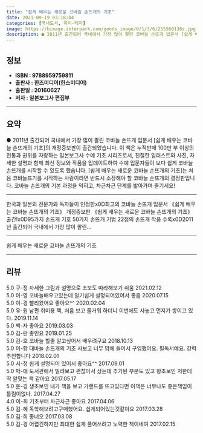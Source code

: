 ```yaml
---
title: "쉽게 배우는 새로운 코바늘 손뜨개의 기초"
date: 2021-09-19 03:18:04
categories: [국내도서, 취미-레저]
image: https://bimage.interpark.com/goods_image/0/1/3/6/255560136s.jpg
description: ● 2011년 출간되어 국내에서 가장 많이 팔린 코바늘 손뜨개 입문서 [쉽게 배우는 코바늘 손뜨개의 기초]의 개정증보판이 출간되었습니다. 이 책은 누적판매 100만 부 이상의 전통과 권위를 자랑하는 일본보그사 수예 기초 시리즈로서, 친절한 일러스트와 사진, 자세한 설명과 함께 최신 정
---
```


## **정보**

- **ISBN : 9788959759811**
- **출판사 : 한즈미디어(한스미디어)**
- **출판일 : 20160627**
- **저자 : 일본보그사 편집부**

------



## **요약**

●  2011년 출간되어 국내에서 가장 많이 팔린 코바늘 손뜨개 입문서 [쉽게 배우는 코바늘 손뜨개의 기초]의 개정증보판이 출간되었습니다. 이 책은 누적판매 100만 부 이상의 전통과 권위를 자랑하는 일본보그사 수예 기초 시리즈로서, 친절한 일러스트와 사진, 자세한 설명과 함께 최신 정보와 작품을 업데이트하여 수예 입문자들이 보다 쉽게 코바늘 손뜨개를 시작할 수 있도록 했습니다. [쉽게 배우는 새로운 코바늘 손뜨개의 기초]는 처음 코바늘뜨기를 시작하는 사람이라면 반드시 소장해야 할 코바늘 손뜨개의 결정판입니다. 코바늘 손뜨개의 기본 과정을 익히고, 차근차근 단계를 밟아가며 즐기세요!

------

한국과 일본의 전문가와 독자들이 인정한x0D최고의 코바늘 손뜨개 입문서 《쉽게 배우는 코바늘 손뜨개의 기초》 개정증보판 《쉽게 배우는 새로운 코바늘 손뜨개의 기초》 출간!x0D95가지 손뜨개 기호  50가지 손뜨개 기법  22점의 손뜨개 작품 수록x0D2011년 출간되어 국내에서 가장 많이 팔린... 

------


쉽게 배우는 새로운 코바늘 손뜨개의 기초 

------


## **리뷰** 

5.0 구-정 자세한 그림과 설명으로 초보도 따라해보기 쉬움 2021.02.12 <br/>5.0 이-영 코바늘배우고있는데 알기쉽게 설명되어있어서 좋음 2020.07.15 <br/>5.0 이-경 빨리왔어요 좋아요^^ 2020.02.04 <br/>5.0 유-원 남편 취미용 책, 처음 보고 즐거워 하더니 이번에도 사놓고 먼지가 쌓이고 있다. 2019.11.14 <br/>5.0 백-자 좋아요 2019.03.03 <br/>5.0 김-란 좋인요 2019.01.25 <br/>5.0 김-호 코바늘 할줄 알고싶어서 배우려구요 2018.10.13 <br/>5.0 이-향 대바늘 손뜨개의 기초 사보고 너무 맘에 들어서 구입했어요. 필독서예요. 강력 추천합니다 2018.02.01 <br/>5.0 서-정 쉽게 설명되어 있어서 좋아요^^ 2017.09.01 <br/>5.0 박-애 도서관에서 빌려보고 괜찮아서 샀는데 추가된 부분도 있고 왕초보인 저한테 딱 알맞는 책 같아요 2017.05.17 <br/>5.0 윤-경 생초보인 내가 책을 보고 가랜드를 뜨고있다면 이책은 너무나도 좋은책임이 틀림이없다. 2017.04.27 <br/>4.0 이-희 기초부터 차근차근 좋아요 2017.04.06 <br/>5.0 김-혜 독학해보려고구매했어요.
쉽게되어있는것같아요 2017.03.28 <br/>5.0 김-희 좋너오 2017.03.08 <br/>5.0 김-경 어렵긴하지만 최대한 쉽게 풀어쓰려고 노력한 책이네여 2017.02.15 <br/>
